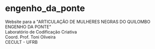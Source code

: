 # engenho_da_ponte
Website para a "ARTICULAÇÃO DE MULHERES NEGRAS DO QUILOMBO ENGENHO DA PONTE"<br>
Laboratório de Codificação Criativa<br>
Coord. Prof. Toni Oliveira<br>
CECULT - UFRB<br>